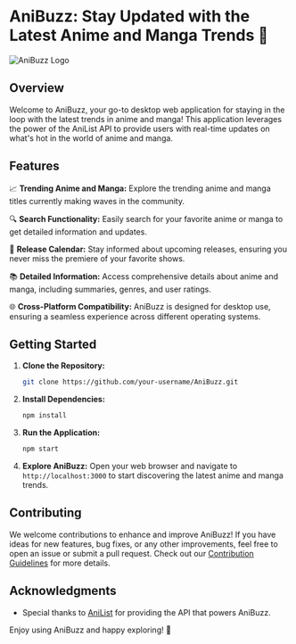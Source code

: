 # AniBuzz: Stay Updated with the Latest Anime and Manga Trends 🚀

![AniBuzz Logo](link-to-your-logo.png)

## Overview

Welcome to AniBuzz, your go-to desktop web  application for staying in the loop with the latest trends in anime and manga! This application leverages the power of the AniList API to provide users with real-time updates on what's hot in the world of anime and manga.

## Features

📈 **Trending Anime and Manga:**
Explore the trending anime and manga titles currently making waves in the community.

🔍 **Search Functionality:**
Easily search for your favorite anime or manga to get detailed information and updates.

📅 **Release Calendar:**
Stay informed about upcoming releases, ensuring you never miss the premiere of your favorite shows.

📚 **Detailed Information:**
Access comprehensive details about anime and manga, including summaries, genres, and user ratings.

🌐 **Cross-Platform Compatibility:**
AniBuzz is designed for desktop use, ensuring a seamless experience across different operating systems.

## Getting Started

1. **Clone the Repository:**
   ```bash
   git clone https://github.com/your-username/AniBuzz.git
   ```

2. **Install Dependencies:**
   ```bash
   npm install
   ```

3. **Run the Application:**
   ```bash
   npm start
   ```

4. **Explore AniBuzz:**
   Open your web browser and navigate to `http://localhost:3000` to start discovering the latest anime and manga trends.

## Contributing

We welcome contributions to enhance and improve AniBuzz! If you have ideas for new features, bug fixes, or any other improvements, feel free to open an issue or submit a pull request. Check out our [Contribution Guidelines](CONTRIBUTING.md) for more details.


## Acknowledgments

- Special thanks to [AniList](https://anilist.co/) for providing the API that powers AniBuzz.

Enjoy using AniBuzz and happy exploring! 🌟
